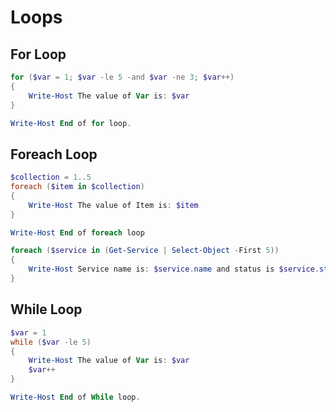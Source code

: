 # Loops

## For Loop

```powershell
for ($var = 1; $var -le 5 -and $var -ne 3; $var++) 
{
    Write-Host The value of Var is: $var
}

Write-Host End of for loop.
```

## Foreach Loop

```powershell
$collection = 1..5
foreach ($item in $collection) 
{
    Write-Host The value of Item is: $item
}

Write-Host End of foreach loop
```

```powershell
foreach ($service in (Get-Service | Select-Object -First 5)) 
{
    Write-Host Service name is: $service.name and status is $service.status
}
```

## While Loop

```powershell
$var = 1
while ($var -le 5)
{
    Write-Host The value of Var is: $var
    $var++
}

Write-Host End of While loop.
```
